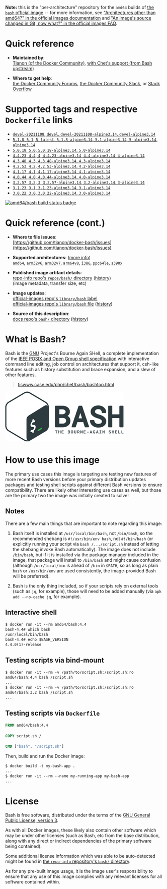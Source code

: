 <!--

********************************************************************************

WARNING:

    DO NOT EDIT "bash/README.md"

    IT IS AUTO-GENERATED

    (from the other files in "bash/" combined with a set of templates)

********************************************************************************

-->

**Note:** this is the "per-architecture" repository for the `amd64` builds of [the `bash` official image](https://hub.docker.com/_/bash) -- for more information, see ["Architectures other than amd64?" in the official images documentation](https://github.com/docker-library/official-images#architectures-other-than-amd64) and ["An image's source changed in Git, now what?" in the official images FAQ](https://github.com/docker-library/faq#an-images-source-changed-in-git-now-what).

# Quick reference

-	**Maintained by**:  
	[Tianon (of the Docker Community)](https://github.com/tianon/docker-bash), [with Chet's support (from Bash upstream)](https://github.com/docker-library/official-images/pull/2217#issue-181031192)

-	**Where to get help**:  
	[the Docker Community Forums](https://forums.docker.com/), [the Docker Community Slack](https://dockr.ly/slack), or [Stack Overflow](https://stackoverflow.com/search?tab=newest&q=docker)

# Supported tags and respective `Dockerfile` links

-	[`devel-20211108`, `devel`, `devel-20211108-alpine3.14`, `devel-alpine3.14`](https://github.com/tianon/docker-bash/blob/1b2473e17a1037200e287c27098426f00f322f99/devel/Dockerfile)
-	[`5.1.8`, `5.1`, `5`, `latest`, `5.1.8-alpine3.14`, `5.1-alpine3.14`, `5-alpine3.14`, `alpine3.14`](https://github.com/tianon/docker-bash/blob/83941cc446c3e1789afaf1c849e445ddf9687a06/5.1/Dockerfile)
-	[`5.0.18`, `5.0`, `5.0.18-alpine3.14`, `5.0-alpine3.14`](https://github.com/tianon/docker-bash/blob/83941cc446c3e1789afaf1c849e445ddf9687a06/5.0/Dockerfile)
-	[`4.4.23`, `4.4`, `4`, `4.4.23-alpine3.14`, `4.4-alpine3.14`, `4-alpine3.14`](https://github.com/tianon/docker-bash/blob/83941cc446c3e1789afaf1c849e445ddf9687a06/4.4/Dockerfile)
-	[`4.3.48`, `4.3`, `4.3.48-alpine3.14`, `4.3-alpine3.14`](https://github.com/tianon/docker-bash/blob/83941cc446c3e1789afaf1c849e445ddf9687a06/4.3/Dockerfile)
-	[`4.2.53`, `4.2`, `4.2.53-alpine3.14`, `4.2-alpine3.14`](https://github.com/tianon/docker-bash/blob/83941cc446c3e1789afaf1c849e445ddf9687a06/4.2/Dockerfile)
-	[`4.1.17`, `4.1`, `4.1.17-alpine3.14`, `4.1-alpine3.14`](https://github.com/tianon/docker-bash/blob/83941cc446c3e1789afaf1c849e445ddf9687a06/4.1/Dockerfile)
-	[`4.0.44`, `4.0`, `4.0.44-alpine3.14`, `4.0-alpine3.14`](https://github.com/tianon/docker-bash/blob/83941cc446c3e1789afaf1c849e445ddf9687a06/4.0/Dockerfile)
-	[`3.2.57`, `3.2`, `3`, `3.2.57-alpine3.14`, `3.2-alpine3.14`, `3-alpine3.14`](https://github.com/tianon/docker-bash/blob/83941cc446c3e1789afaf1c849e445ddf9687a06/3.2/Dockerfile)
-	[`3.1.23`, `3.1`, `3.1.23-alpine3.14`, `3.1-alpine3.14`](https://github.com/tianon/docker-bash/blob/83941cc446c3e1789afaf1c849e445ddf9687a06/3.1/Dockerfile)
-	[`3.0.22`, `3.0`, `3.0.22-alpine3.14`, `3.0-alpine3.14`](https://github.com/tianon/docker-bash/blob/83941cc446c3e1789afaf1c849e445ddf9687a06/3.0/Dockerfile)

[![amd64/bash build status badge](https://img.shields.io/jenkins/s/https/doi-janky.infosiftr.net/job/multiarch/job/amd64/job/bash.svg?label=amd64/bash%20%20build%20job)](https://doi-janky.infosiftr.net/job/multiarch/job/amd64/job/bash/)

# Quick reference (cont.)

-	**Where to file issues**:  
	[https://github.com/tianon/docker-bash/issues](https://github.com/tianon/docker-bash/issues)

-	**Supported architectures**: ([more info](https://github.com/docker-library/official-images#architectures-other-than-amd64))  
	[`amd64`](https://hub.docker.com/r/amd64/bash/), [`arm32v6`](https://hub.docker.com/r/arm32v6/bash/), [`arm32v7`](https://hub.docker.com/r/arm32v7/bash/), [`arm64v8`](https://hub.docker.com/r/arm64v8/bash/), [`i386`](https://hub.docker.com/r/i386/bash/), [`ppc64le`](https://hub.docker.com/r/ppc64le/bash/), [`s390x`](https://hub.docker.com/r/s390x/bash/)

-	**Published image artifact details**:  
	[repo-info repo's `repos/bash/` directory](https://github.com/docker-library/repo-info/blob/master/repos/bash) ([history](https://github.com/docker-library/repo-info/commits/master/repos/bash))  
	(image metadata, transfer size, etc)

-	**Image updates**:  
	[official-images repo's `library/bash` label](https://github.com/docker-library/official-images/issues?q=label%3Alibrary%2Fbash)  
	[official-images repo's `library/bash` file](https://github.com/docker-library/official-images/blob/master/library/bash) ([history](https://github.com/docker-library/official-images/commits/master/library/bash))

-	**Source of this description**:  
	[docs repo's `bash/` directory](https://github.com/docker-library/docs/tree/master/bash) ([history](https://github.com/docker-library/docs/commits/master/bash))

# What is Bash?

Bash is the [GNU](http://www.gnu.org/) Project's Bourne Again SHell, a complete implementation of the [IEEE POSIX and Open Group shell specification](http://www.opengroup.org/onlinepubs/9699919799/nfindex.html) with interactive command line editing, job control on architectures that support it, csh-like features such as history substitution and brace expansion, and a slew of other features.

> [tiswww.case.edu/php/chet/bash/bashtop.html](https://tiswww.case.edu/php/chet/bash/bashtop.html)

![logo](https://raw.githubusercontent.com/docker-library/docs/5cb6fef6ed317e5af7e1e14e64c18c2b81657e81/bash/logo.png)

# How to use this image

The primary use cases this image is targeting are testing new features of more recent Bash versions before your primary distribution updates packages and testing shell scripts against different Bash versions to ensure compatibility. There are likely other interesting use cases as well, but those are the primary two the image was initially created to solve!

## Notes

There are a few main things that are important to note regarding this image:

1.	Bash itself is installed at `/usr/local/bin/bash`, not `/bin/bash`, so the recommended shebang is `#!/usr/bin/env bash`, not `#!/bin/bash` (or explicitly running your script via `bash /.../script.sh` instead of letting the shebang invoke Bash automatically). The image does not include `/bin/bash`, but if it is installed via the package manager included in the image, that package will install to `/bin/bash` and might cause confusion (although `/usr/local/bin` is ahead of `/bin` in `$PATH`, so as long as plain `bash` or `/usr/bin/env` are used consistently, the image-provided Bash will be preferred).

2.	Bash is the only thing included, so if your scripts rely on external tools (such as `jq`, for example), those will need to be added manually (via `apk add --no-cache jq`, for example).

## Interactive shell

```console
$ docker run -it --rm amd64/bash:4.4
bash-4.4# which bash
/usr/local/bin/bash
bash-4.4# echo $BASH_VERSION
4.4.0(1)-release
```

## Testing scripts via bind-mount

```console
$ docker run -it --rm -v /path/to/script.sh:/script.sh:ro amd64/bash:4.4 bash /script.sh
...
$ docker run -it --rm -v /path/to/script.sh:/script.sh:ro amd64/bash:3.2 bash /script.sh
...
```

## Testing scripts via `Dockerfile`

```dockerfile
FROM amd64/bash:4.4

COPY script.sh /

CMD ["bash", "/script.sh"]
```

Then, build and run the Docker image:

```console
$ docker build -t my-bash-app .
...
$ docker run -it --rm --name my-running-app my-bash-app
...
```

# License

Bash is free software, distributed under the terms of the [GNU General Public License, version 3](http://www.gnu.org/licenses/gpl.html).

As with all Docker images, these likely also contain other software which may be under other licenses (such as Bash, etc from the base distribution, along with any direct or indirect dependencies of the primary software being contained).

Some additional license information which was able to be auto-detected might be found in [the `repo-info` repository's `bash/` directory](https://github.com/docker-library/repo-info/tree/master/repos/bash).

As for any pre-built image usage, it is the image user's responsibility to ensure that any use of this image complies with any relevant licenses for all software contained within.
